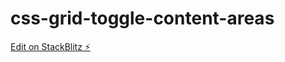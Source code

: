# css-grid-toggle-content-areas

[Edit on StackBlitz ⚡️](https://stackblitz.com/edit/css-grid-toggle-content-areas)